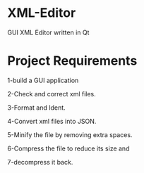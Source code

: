 # XML-Editor
GUI XML Editor written in Qt
# Project Requirements
1-build a GUI application 

2-Check and correct xml files.

3-Format and Ident.

4-Convert xml files into JSON.

5-Minify the file by removing extra spaces.

6-Compress the file to reduce its size and 

7-decompress it back.
